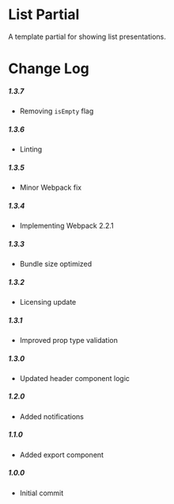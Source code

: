 # List Partial

A template partial for showing list presentations.

# Change Log

##### 1.3.7
- Removing `isEmpty` flag

##### 1.3.6
- Linting

##### 1.3.5
- Minor Webpack fix

##### 1.3.4
- Implementing Webpack 2.2.1

##### 1.3.3
- Bundle size optimized

##### 1.3.2
- Licensing update

##### 1.3.1
- Improved prop type validation

##### 1.3.0
- Updated header component logic

##### 1.2.0
- Added notifications

##### 1.1.0
- Added export component

##### 1.0.0
- Initial commit
